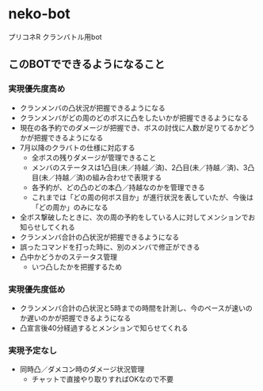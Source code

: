 # neko-bot
プリコネR クランバトル用bot

## このBOTでできるようになること
### 実現優先度高め
 * クランメンバの凸状況が把握できるようになる
 * クランメンバがどの周のどのボスに凸をしたいかが把握できるようになる
 * 現在の各予約でのダメージが把握でき、ボスの討伐に人数が足りてるかどうかが把握できるようになる
 * 7月以降のクラバトの仕様に対応する
   * 全ボスの残りダメージが管理できること
   * メンバのステータスは1凸目(未／持越／済)、2凸目(未／持越／済)、3凸目(未／持越／済)の組み合わせで表現する
   * 各予約が、どの凸のどの本凸／持越なのかを管理できる
   * これまでは「どの周の何ボス目か」が進行状況を表していたが、今後は「どの周か」のみになる
 * 全ボス撃破したときに、次の周の予約をしている人に対してメンションでお知らせしてくれる
 * クランメンバ合計の凸状況が把握できるようになる
 * 誤ったコマンドを打った時に、別のメンバで修正ができる
 * 凸中かどうかのステータス管理
   * いつ凸したかを把握するため
### 実現優先度低め
 * クランメンバ合計の凸状況と5時までの時間を計測し、今のペースが速いのか遅いのかが把握できるようになる
 * 凸宣言後40分経過するとメンションで知らせてくれる
### 実現予定なし
 * 同時凸／ダメコン時のダメージ状況管理
   * チャットで直接やり取りすればOKなので不要

